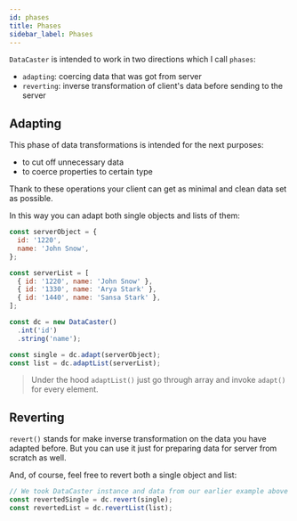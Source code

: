 ```yaml
---
id: phases
title: Phases
sidebar_label: Phases
---
```


`DataCaster` is intended to work in two directions which I call `phases`:
- `adapting`: coercing data that was got from server
- `reverting`: inverse transformation of client's data before sending to the server

## Adapting

This phase of data transformations is intended for the next purposes:
- to cut off unnecessary data
- to coerce properties to certain type

Thank to these operations your client can get as minimal and clean data set as possible.

In this way you can adapt both single objects and lists of them:

```javascript
const serverObject = {
  id: '1220',
  name: 'John Snow',
};

const serverList = [
  { id: '1220', name: 'John Snow' },
  { id: '1330', name: 'Arya Stark' },
  { id: '1440', name: 'Sansa Stark' },
];

const dc = new DataCaster()
  .int('id')
  .string('name');

const single = dc.adapt(serverObject);
const list = dc.adaptList(serverList);
```

> Under the hood `adaptList()` just go through array and invoke `adapt()` for every element.

## Reverting

`revert()` stands for make inverse transformation on the data you have adapted before.
But you can use it just for preparing data for server from scratch as well.

And, of course, feel free to revert both a single object and list:

```javascript
// We took DataCaster instance and data from our earlier example above
const revertedSingle = dc.revert(single);
const revertedList = dc.revertList(list);
```

